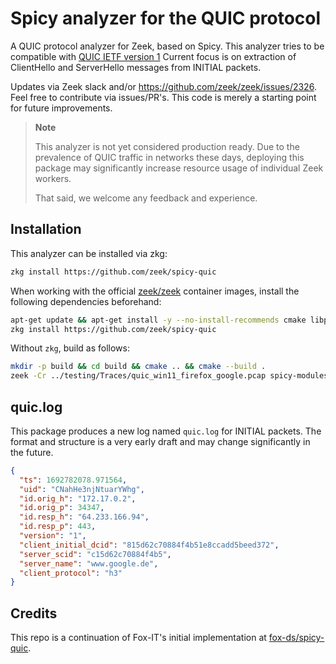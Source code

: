 # Spicy analyzer for the QUIC protocol

A QUIC protocol analyzer for Zeek, based on Spicy. This analyzer tries to be
compatible with [QUIC IETF version 1](https://datatracker.ietf.org/doc/html/rfc9000)
Current focus is on extraction of ClientHello and ServerHello messages from
INITIAL packets.

Updates via Zeek slack and/or https://github.com/zeek/zeek/issues/2326. Feel free to
contribute via issues/PR's. This code is merely a starting point for future improvements.

> **Note**
>
> This analyzer is not yet considered production ready. Due to the prevalence of
> QUIC traffic in networks these days, deploying this package may significantly
> increase resource usage of individual Zeek workers.
>
> That said, we welcome any feedback and experience.

## Installation

This analyzer can be installed via zkg:
```bash
zkg install https://github.com/zeek/spicy-quic
```

When working with the official [zeek/zeek](https://hub.docker.com/r/zeek/zeek)
container images, install the following dependencies beforehand:
```bash
apt-get update && apt-get install -y --no-install-recommends cmake libpcap-dev build-essential libssl-dev
zkg install https://github.com/zeek/spicy-quic
```


Without `zkg`, build as follows:
```bash
mkdir -p build && cd build && cmake .. && cmake --build .
zeek -Cr ../testing/Traces/quic_win11_firefox_google.pcap spicy-modules/quic.hlto
```

## quic.log

This package produces a new log named ``quic.log`` for INITIAL packets. The
format and structure is a very early draft and may change significantly in
the future.
```json
{
  "ts": 1692782078.971564,
  "uid": "CNahHe3njNtuarYWhg",
  "id.orig_h": "172.17.0.2",
  "id.orig_p": 34347,
  "id.resp_h": "64.233.166.94",
  "id.resp_p": 443,
  "version": "1",
  "client_initial_dcid": "815d62c70884f4b51e8ccadd5beed372",
  "server_scid": "c15d62c70884f4b5",
  "server_name": "www.google.de",
  "client_protocol": "h3"
}
```

## Credits

This repo is a continuation of Fox-IT's initial implementation at [fox-ds/spicy-quic](https://github.com/fox-ds/spicy-quic).
